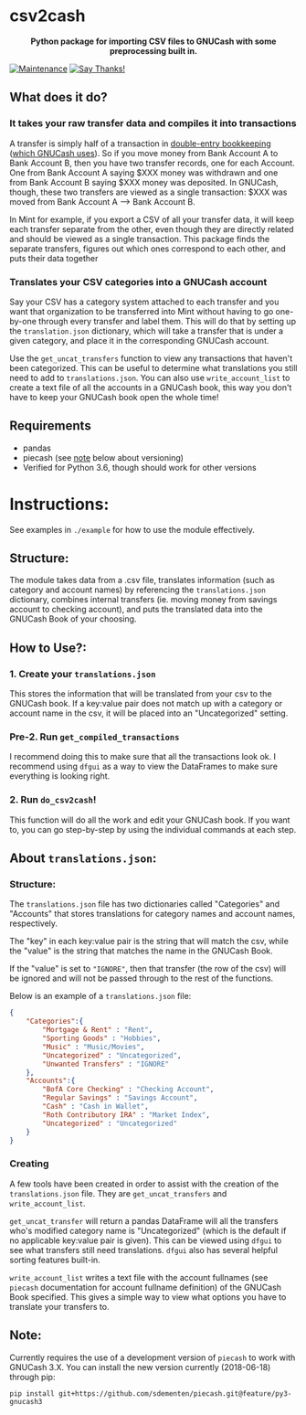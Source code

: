 # csv2cash
<p align="center"><strong>Python package for importing CSV files to GNUCash with some preprocessing built in.</strong></p>


[![Maintenance](https://img.shields.io/badge/Maintained%3F-yes-green.svg)](https://github.com/u2berggeist/csv2cash/graphs/commit-activity)
[![Say Thanks!](https://img.shields.io/badge/Say-Thanks&#33;-orange.svg?longCache=true&style=flat-square)](https://saythanks.io/to/u2berggeist)

## What does it do?
### It takes your raw transfer data and compiles it into transactions
A transfer is simply half of a transaction in [double-entry bookkeeping](https://en.wikipedia.org/wiki/Double-entry_bookkeeping_system) ([which GNUCash uses](https://www.gnucash.org/features.phtml#main-feat)). So if you move money from Bank Account A to Bank Account B, then you have two transfer records, one for each Account. One from Bank Account A saying $XXX money was withdrawn and one from Bank Account B saying $XXX money was deposited. In GNUCash, though, these two transfers are viewed as a single transaction: $XXX was moved from Bank Account A --> Bank Account B.

In Mint for example, if you export a CSV of all your transfer data, it will keep each transfer separate from the other, even though they are directly related and should be viewed as a single transaction. This package finds the separate transfers, figures out which ones correspond to each other, and puts their data together

### Translates your CSV categories into a GNUCash account
Say your CSV has a category system attached to each transfer and you want that organization to be transferred into Mint without having to go one-by-one through every transfer and label them. This will do that by setting up the `translation.json` dictionary, which will take a transfer that is under a given category, and place it in the corresponding GNUCash account.

Use the `get_uncat_transfers` function to view any transactions that haven't been categorized. This can be useful to determine what translations you still need to add to `translations.json`. You can also use `write_account_list` to create a text file of all the accounts in a GNUCash book, this way you don't have to keep your GNUCash book open the whole time!

## Requirements
- pandas
- piecash (see [note](#note) below about versioning)
- Verified for Python 3.6, though should work for other versions

# Instructions:

See examples in `./example` for how to use the module effectively. 

## Structure:
The module takes data from a .csv file, translates information (such as category and account names) by referencing the `translations.json` dictionary, combines internal transfers (ie. moving money from savings account to checking account), and puts the translated data into the GNUCash Book of your choosing.

## How to Use?:
### 1. Create your `translations.json`
This stores the information that will be translated from your csv to the GNUCash book. If a key:value pair does not match up with a category or account name in the csv, it will be placed into an "Uncategorized" setting.

### Pre-2. Run `get_compiled_transactions`
I recommend doing this to make sure that all the transactions look ok. I recommend using `dfgui` as a way to view the DataFrames to make sure everything is looking right.

### 2. Run `do_csv2cash`!
This function will do all the work and edit your GNUCash book. If you want to, you can go step-by-step by using the individual commands at each step. 

## About `translations.json`:

### Structure:
The `translations.json` file has two dictionaries called "Categories" and "Accounts" that stores translations for category names and account names, respectively.

The "key" in each key:value pair is the string that will match the csv, while the "value" is the string that matches the name in the GNUCash Book. 

If the "value" is set to `"IGNORE"`, then that transfer (the row of the csv) will be ignored and will not be passed through to the rest of the functions.

Below is an example of a `translations.json` file:

```json
{
    "Categories":{
        "Mortgage & Rent" : "Rent",
        "Sporting Goods" : "Hobbies",
        "Music" : "Music/Movies",
        "Uncategorized" : "Uncategorized",
        "Unwanted Transfers" : "IGNORE"
    },
    "Accounts":{
        "BofA Core Checking" : "Checking Account",
        "Regular Savings" : "Savings Account",
        "Cash" : "Cash in Wallet",
        "Roth Contributory IRA" : "Market Index",
        "Uncategorized" : "Uncategorized"
    }
}
```

### Creating
A few tools have been created in order to assist with the creation of the `translations.json` file. They are `get_uncat_transfers` and `write_account_list`. 

`get_uncat_transfer` will return a pandas DataFrame will all the transfers who's modified category name is "Uncategorized" (which is the default if no applicable key:value pair is given). This can be viewed using `dfgui` to see what transfers still need translations. `dfgui` also has several helpful sorting features built-in.

`write_account_list` writes a text file with the account fullnames (see `piecash` documentation for account fullname definition) of the GNUCash Book specified. This gives a simple way to view what options you have to translate your transfers to.

## Note:

Currently requires the use of a development version of `piecash` to work with GNUCash 3.X. You can install the new version currently (2018-06-18) through pip: 

`pip install git+https://github.com/sdementen/piecash.git@feature/py3-gnucash3`
